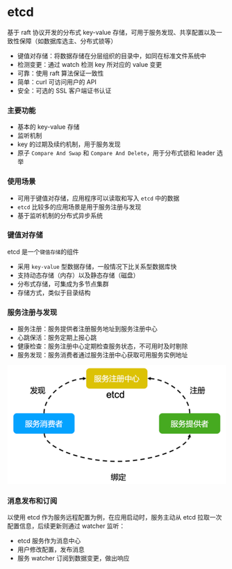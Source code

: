 # etcd 

基于 raft 协议开发的分布式 key-value 存储，可用于服务发现、共享配置以及一致性保障（如数据库选主、分布式锁等）

- 键值对存储：将数据存储在分层组织的目录中，如同在标准文件系统中
- 检测变更：通过 watch 检测 key 所对应的 value 变更
- 可靠：使用 raft 算法保证一致性
- 简单：curl 可访问用户的 API
- 安全：可选的 SSL 客户端证书认证

### 主要功能

- 基本的 key-value 存储
- 监听机制
- key 的过期及续约机制，用于服务发现
- 原子 `Compare And Swap` 和 `Compare And Delete`，用于分布式锁和 leader 选举

### 使用场景

- 可用于键值对存储，应用程序可以读取和写入 `etcd` 中的数据
- `etcd` 比较多的应用场景是用于服务注册与发现
- 基于监听机制的分布式异步系统

### 键值对存储

etcd 是一个`键值存储`的组件

- 采用 `key-value` 型数据存储，一般情况下比关系型数据库快
- 支持动态存储（内存）以及静态存储（磁盘）
- 分布式存储，可集成为多节点集群
- 存储方式，类似于目录结构

### 服务注册与发现

- 服务注册：服务提供者注册服务地址到服务注册中心
- 心跳保活：服务定期上报心跳
- 健康检查：服务注册中心定期检查服务状态，不可用时及时剔除
- 服务发现：服务消费者通过服务注册中心获取可用服务实例地址

![](5_kubernetes控制平面组件etcd.assets/image-20221018211142963.png)

### 消息发布和订阅

以使用 etcd 作为服务远程配置为例，在应用启动时，服务主动从 etcd 拉取一次配置信息，后续更新则通过 watcher 监听：

- etcd 服务作为消息中心
- 用户修改配置，发布消息
- 服务 watcher 订阅到数据变更，做出响应


